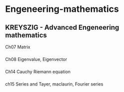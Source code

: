 # Engeneering-mathematics
## KREYSZIG - Advanced Engeneering mathematics
Ch07 Matrix
###
Ch08 Eigenvalue, Eigenvector
###
Ch14 Cauchy Riemann equation
###
ch15 Series and Tayer, maclaurin, Fourier series
